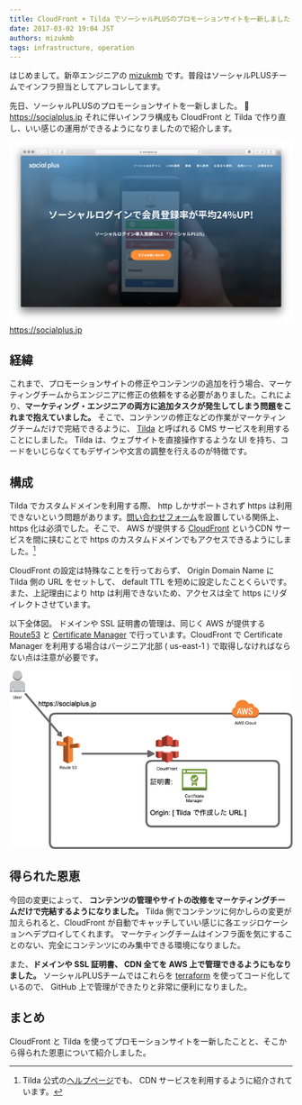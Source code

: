 ```yaml
---
title: CloudFront + Tilda でソーシャルPLUSのプロモーションサイトを一新しました
date: 2017-03-02 19:04 JST
authors: mizukmb
tags: infrastructure, operation
---
```


はじめまして。新卒エンジニアの [mizukmb](https://twitter.com/mizukmb) です。普段はソーシャルPLUSチームでインフラ担当としてアレコレしてます。

先日、ソーシャルPLUSのプロモーションサイトを一新しました。  🎊 https://socialplus.jp
それに伴いインフラ構成も CloudFront と Tilda で作り直し、いい感じの運用ができるようになりましたので紹介します。

<!--more-->

![socialplusjp](/images/2017/03/promotion.png)
https://socialplus.jp

## 経緯

これまで、プロモーションサイトの修正やコンテンツの追加を行う場合、マーケティングチームからエンジニアに修正の依頼をする必要がありました。これにより、**マーケティング・エンジニアの両方に追加タスクが発生してしまう問題をこれまで抱えていました。**
そこで、コンテンツの修正などの作業がマーケティングチームだけで完結できるように、 [Tilda](https://tilda.cc) と呼ばれる CMS サービスを利用することにしました。 Tilda は、ウェブサイトを直接操作するような UI を持ち、コードをいじらなくてもデザインや文言の調整を行えるのが特徴です。

## 構成

Tilda でカスタムドメインを利用する際、 http しかサポートされず https は利用できないという問題があります。[問い合わせフォーム](https://socialplus.jp/inquiry/)を設置している関係上、 https 化は必須でした。そこで、 AWS が提供する [CloudFront](https://aws.amazon.com/jp/cloudfront/) というCDN サービスを間に挟むことで https のカスタムドメインでもアクセスできるようにしました。[^1]

[^1]: Tilda 公式の[ヘルプページ](https://help.tilda.ws/https)でも、 CDN サービスを利用するように紹介されています。

CloudFront の設定は特殊なことを行っておらず、 Origin Domain Name に Tilda 側の URL をセットして、 default TTL を短めに設定したことくらいです。また、上記理由により http は利用できないため、アクセスは全て https にリダイレクトさせています。

以下全体図。
ドメインや SSL 証明書の管理は、同じく AWS が提供する [Route53](https://aws.amazon.com/jp/route53/) と [Certificate Manager](https://aws.amazon.com/jp/certificate-manager/) で行っています。CloudFront で Certificate Manager を利用する場合はバージニア北部 ( us-east-1 ) で取得しなければならない点は注意が必要です。

![socialplusjp](/images/2017/03/socialplusjp.png)


## 得られた恩恵

今回の変更によって、 **コンテンツの管理やサイトの改修をマーケティングチームだけで完結するようになりました。**
Tilda 側でコンテンツに何かしらの変更が加えられると、CloudFront が自動でキャッチしていい感じに各エッジロケーションへデプロイしてくれます。
マーケティングチームはインフラ面を気にすることのない、完全にコンテンツにのみ集中できる環境になりました。

また、**ドメインや SSL 証明書、 CDN 全てを AWS 上で管理できるようにもなりました。** ソーシャルPLUSチームではこれらを [terraform](https://www.terraform.io) を使ってコード化しているので、 GitHub 上で管理ができたりと非常に便利になりました。


## まとめ

CloudFront と Tilda を使ってプロモーションサイトを一新したことと、そこから得られた恩恵について紹介しました。
